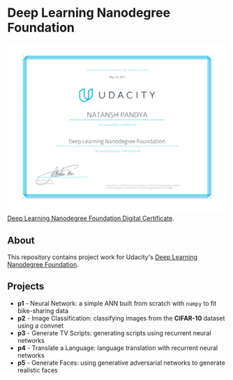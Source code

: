 # Deep Learning Nanodegree Foundation
![](certificate.png)
[Deep Learning Nanodegree
Foundation Digital Certificate](https://confirm.udacity.com/VYVYYHQ6).

## About

This repository contains project work for Udacity's [Deep Learning Nanodegree
Foundation](https://udacity.com/course/nd101).

## Projects

- **p1** - Neural Network: a simple ANN built from scratch with `numpy` to
  fit bike-sharing data
- **p2** - Image Classification: classifying images from the **CIFAR-10**
  dataset using a convnet
- **p3** - Generate TV Scripts: generating scripts using recurrent neural
  networks
- **p4** - Translate a Language: language translation with recurrent neural
  networks
- **p5** - Generate Faces: using generative adversarial networks to generate
  realistic faces
